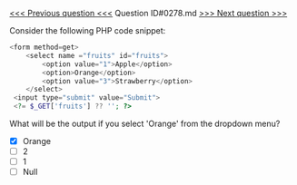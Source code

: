 [<<< Previous question <<<](0277.md)  Question ID#0278.md  [>>> Next question >>>](0279.md) 

Consider the following PHP code snippet:

```php
<form method=get>
    <select name ="fruits" id="fruits">
        <option value="1">Apple</option>
        <option>Orange</option>
        <option value="3">Strawberry</option>
    </select>
 <input type="submit" value="Submit">
 <?= $_GET['fruits'] ?? ''; ?>
```
What will be the output if you select 'Orange' from the dropdown menu?

- [x] Orange
- [ ] 2
- [ ] 1
- [ ] Null
